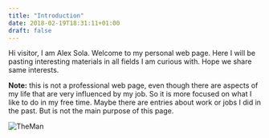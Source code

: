 ```yaml
---
title: "Introduction"
date: 2018-02-19T18:31:11+01:00
draft: false
---
```



Hi visitor, I am Alex Sola. Welcome to my personal web page. Here I will be pasting interesting materials in all fields I am curious with. Hope we share same interests.

**Note:** this is not a professional web page, even though there are aspects of my life that are very influenced by my job. So it is more focused on what I like to do in my free time. Maybe there are entries about work or jobs I did in the past. But is not the main purpose of this page.

![TheMan](/img/logo_real.png)
